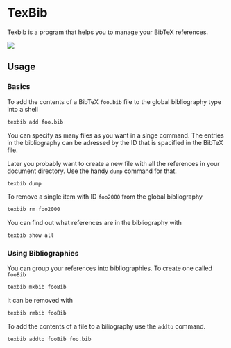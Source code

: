 # TexBib
Texbib is a program that helps you to manage your BibTeX references.

<!-- TODO: installation section -->
![](https://travis-ci.org/DrFrankeStein/texbib.svg?branch=devel)

## Usage

### Basics
To add the contents of a BibTeX `foo.bib` file to the global bibliography type into a shell
```sh
texbib add foo.bib
```
You can specify as many files as you want in a singe command.
The entries in the bibliography can be adressed by the ID that is spacified in the BibTeX file.
<!--If there was no ID specified the ID are the first four letter of the authors name followed directly by the year of publication.-->

Later you probably want to create a new file with all the references in your document directory.
Use the handy `dump` command for that.
```sh
texbib dump
```

To remove a single item with ID `foo2000` from the global bibliography
```sh
texbib rm foo2000
```

You can find out what references are in the bibliography with
```sh
texbib show all
```


### Using Bibliographies
You can group your references into bibliographies. To create one called `fooBib`
```sh
texbib mkbib fooBib
```

It can be removed with
```sh
texbib rmbib fooBib
```

To add the contents of a file to a biliography use the `addto` command.
```sh
texbib addto fooBib foo.bib
```

<!-- TODO: API section -->
